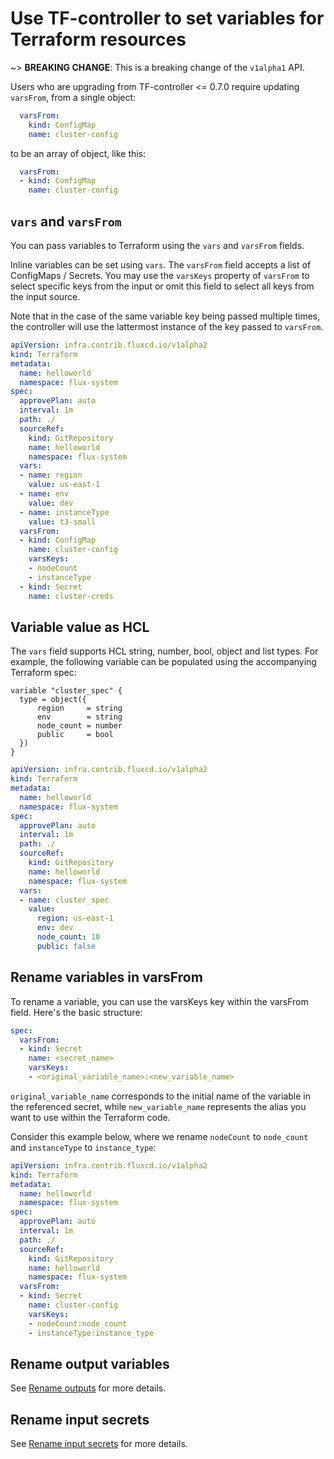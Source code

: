 # Use TF-controller to set variables for Terraform resources

~> **BREAKING CHANGE**: This is a breaking change of the `v1alpha1` API.

Users who are upgrading from TF-controller <= 0.7.0 require updating `varsFrom`,
from a single object:

```yaml hl_lines="2"
  varsFrom:
    kind: ConfigMap
    name: cluster-config
```

to be an array of object, like this:

```yaml hl_lines="2"
  varsFrom:
  - kind: ConfigMap
    name: cluster-config
```

## `vars` and `varsFrom`

You can pass variables to Terraform using the `vars` and `varsFrom` fields.

Inline variables can be set using `vars`. The `varsFrom` field accepts a list of ConfigMaps / Secrets.
You may use the `varsKeys` property of `varsFrom` to select specific keys from the input or omit this field
to select all keys from the input source.

Note that in the case of the same variable key being passed multiple times, the controller will use
the lattermost instance of the key passed to `varsFrom`.

```yaml hl_lines="15-20 22-28"
apiVersion: infra.contrib.fluxcd.io/v1alpha2
kind: Terraform
metadata:
  name: helloworld
  namespace: flux-system
spec:
  approvePlan: auto
  interval: 1m
  path: ./
  sourceRef:
    kind: GitRepository
    name: helloworld
    namespace: flux-system
  vars:
  - name: region
    value: us-east-1
  - name: env
    value: dev
  - name: instanceType
    value: t3-small
  varsFrom:
  - kind: ConfigMap
    name: cluster-config
    varsKeys:
    - nodeCount
    - instanceType
  - kind: Secret
    name: cluster-creds
```

## Variable value as HCL

The `vars` field supports HCL string, number, bool, object and list types. For example, the following variable can be populated using the accompanying Terraform spec:

```hcl hl_lines="3-6"
variable "cluster_spec" {
  type = object({
      region     = string
      env        = string
      node_count = number
      public     = bool
  })
}
```

```yaml hl_lines="17-20"
apiVersion: infra.contrib.fluxcd.io/v1alpha2
kind: Terraform
metadata:
  name: helloworld
  namespace: flux-system
spec:
  approvePlan: auto
  interval: 1m
  path: ./
  sourceRef:
    kind: GitRepository
    name: helloworld
    namespace: flux-system
  vars:
  - name: cluster_spec
    value:
      region: us-east-1
      env: dev
      node_count: 10
      public: false
```

## Rename variables in varsFrom

To rename a variable, you can use the varsKeys key within the varsFrom field. 
Here's the basic structure:

```yaml hl_lines="5"
spec:
  varsFrom:
  - kind: Secret
    name: <secret_name>
    varsKeys:
    - <original_variable_name>:<new_variable_name>
```
`original_variable_name` corresponds to the initial name of the variable in the referenced secret,
while `new_variable_name` represents the alias you want to use within the Terraform code.

Consider this example below, where we rename `nodeCount` to `node_count` 
and `instanceType` to `instance_type`:

```yaml hl_lines="18-19"
apiVersion: infra.contrib.fluxcd.io/v1alpha2
kind: Terraform
metadata:
  name: helloworld
  namespace: flux-system
spec:
  approvePlan: auto
  interval: 1m
  path: ./
  sourceRef:
    kind: GitRepository
    name: helloworld
    namespace: flux-system
  varsFrom:
  - kind: Secret
    name: cluster-config
    varsKeys:
    - nodeCount:node_count
    - instanceType:instance_type
```

## Rename output variables

See [Rename outputs](to_provision_resources_and_obtain_outputs.md#rename-outputs) for more details.

## Rename input secrets

See [Rename input secrets](with_the_ready_to_use_AWS_package.md#rename-input-secrets) for more details.
